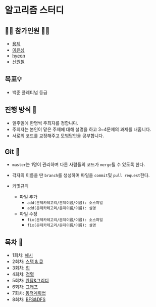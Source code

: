 # 알고리즘 스터디

## 🙋‍♂️ 참가인원 🙋‍♀️
- [용제](https://github.com/YongJ7)
- [이은성](https://github.com/Ganbilly)
- [hyeon](https://github.com/ahyc01)
- [신원철](https://github.com/Wonchul-Shin)

## 목표💡

- 백준 플레티넘 등급

## 진행 방식 🎲
- 일주일에 한명씩 주최자를 정합니다. 
- 주최자는 본인이 맡은 주제에 대해 설명을 하고 3~4문제의 과제를 내줍니다.
- 서로의 코드를 교정해주고 모범답안을 공부합니다.

## Git 🌱

- `master`는 1명이 관리하며 다른 사람들의 코드가  `merge`될 수 있도록 한다.

-  각자의 이름을 딴 `branch`를 생성하여 파일을 `commit`및 `pull request`한다.

- 커밋규칙
	- 파일 추가
		- `add(문제카테고리/문제이름/이름): 소스파일`
		- `add(문제카테고리/문제이름/이름): 설명`
	- 파일 수정
		- `fix(문제카테고리/문제이름/이름): 소스파일`
		- `fix(문제카테고리/문제이름/이름): 설명`

## 목차 🔎

- 1회차: [해시](https://github.com/Wonchul-Shin/AlgoritmStudy/tree/main/Hash)
- 2회차: [스택 & 큐](https://github.com/Wonchul-Shin/AlgoritmStudy/tree/main/Stack)
- 3회차: [힙](https://github.com/Wonchul-Shin/AlgoritmStudy/tree/main/Heap)
- 4회차: [정렬](https://github.com/Wonchul-Shin/AlgoritmStudy/tree/main/Sort)
- 5회차: [완탐&그리디](https://github.com/Wonchul-Shin/AlgoritmStudy/tree/main/Exhaustive%20Search%20%26%20Greedy)
- 6회차: [그래프](https://github.com/Wonchul-Shin/AlgoritmStudy/tree/main/Graph)
- 7회차: [동적계획법](https://github.com/Wonchul-Shin/AlgoritmStudy/tree/main/Dynamic%20Programming)
- 8회차: [BFS&DFS](https://github.com/Wonchul-Shin/AlgoritmStudy/tree/main/DFS%20%26%20BFS)
